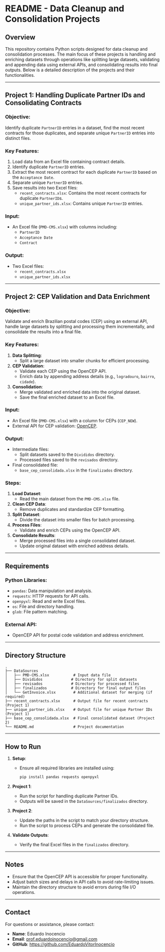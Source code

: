 # README - Data Cleanup and Consolidation Projects

## Overview
This repository contains Python scripts designed for data cleanup and consolidation processes. The main focus of these projects is handling and enriching datasets through operations like splitting large datasets, validating and appending data using external APIs, and consolidating results into final outputs. Below is a detailed description of the projects and their functionalities.

---

## Project 1: **Handling Duplicate Partner IDs and Consolidating Contracts**

### Objective:
Identify duplicate `PartnerID` entries in a dataset, find the most recent contracts for those duplicates, and separate unique `PartnerID` entries into distinct files.

### Key Features:
1. Load data from an Excel file containing contract details.
2. Identify duplicate `PartnerID` entries.
3. Extract the most recent contract for each duplicate `PartnerID` based on the `Acceptance Date`.
4. Separate unique `PartnerID` entries.
5. Save results into two Excel files:
   - `recent_contracts.xlsx`: Contains the most recent contracts for duplicate `PartnerID`s.
   - `unique_partner_ids.xlsx`: Contains unique `PartnerID` entries.

### Input:
- An Excel file (`PMD-CMS.xlsx`) with columns including:
  - `PartnerID`
  - `Acceptance Date`
  - `Contract`

### Output:
- Two Excel files:
  - `recent_contracts.xlsx`
  - `unique_partner_ids.xlsx`

---

## Project 2: **CEP Validation and Data Enrichment**

### Objective:
Validate and enrich Brazilian postal codes (CEP) using an external API, handle large datasets by splitting and processing them incrementally, and consolidate the results into a final file.

### Key Features:
1. **Data Splitting**:
   - Split a large dataset into smaller chunks for efficient processing.
2. **CEP Validation**:
   - Validate each CEP using the OpenCEP API.
   - Enrich data by appending address details (e.g., `logradouro`, `bairro`, `cidade`).
3. **Consolidation**:
   - Merge validated and enriched data into the original dataset.
   - Save the final enriched dataset to an Excel file.

### Input:
- An Excel file (`PMD-CMS.xlsx`) with a column for CEPs (`CEP_NEW`).
- External API for CEP validation: [OpenCEP](https://opencep.com/).

### Output:
- Intermediate files:
  - Split datasets saved to the `Divididos` directory.
  - Processed files saved to the `revisados` directory.
- Final consolidated file:
  - `base_cep_consolidada.xlsx` in the `finalizados` directory.

### Steps:
1. **Load Dataset**:
   - Read the main dataset from the `PMD-CMS.xlsx` file.
2. **Clean CEP Data**:
   - Remove duplicates and standardize CEP formatting.
3. **Split Dataset**:
   - Divide the dataset into smaller files for batch processing.
4. **Process Files**:
   - Validate and enrich CEPs using the OpenCEP API.
5. **Consolidate Results**:
   - Merge processed files into a single consolidated dataset.
   - Update original dataset with enriched address details.

---

## Requirements

### Python Libraries:
- `pandas`: Data manipulation and analysis.
- `requests`: HTTP requests for API calls.
- `openpyxl`: Read and write Excel files.
- `os`: File and directory handling.
- `glob`: File pattern matching.

### External API:
- OpenCEP API for postal code validation and address enrichment.

---

## Directory Structure
```plaintext
.
├── DataSources
│   ├── PMD-CMS.xlsx           # Input data file
│   ├── Divididos             # Directory for split datasets
│   ├── revisados             # Directory for processed files
│   ├── finalizados           # Directory for final output files
│   └── GetInvoice.xlsx        # Additional dataset for merging (if required)
├── recent_contracts.xlsx      # Output file for recent contracts (Project 1)
├── unique_partner_ids.xlsx    # Output file for unique Partner IDs (Project 1)
├── base_cep_consolidada.xlsx  # Final consolidated dataset (Project 2)
└── README.md                  # Project documentation
```

---

## How to Run

1. **Setup**:
   - Ensure all required libraries are installed using:
     ```bash
     pip install pandas requests openpyxl
     ```

2. **Project 1**:
   - Run the script for handling duplicate Partner IDs.
   - Outputs will be saved in the `DataSources/finalizados` directory.

3. **Project 2**:
   - Update the paths in the script to match your directory structure.
   - Run the script to process CEPs and generate the consolidated file.

4. **Validate Outputs**:
   - Verify the final Excel files in the `finalizados` directory.

---

## Notes

- Ensure that the OpenCEP API is accessible for proper functionality.
- Adjust batch sizes and delays in API calls to avoid rate-limiting issues.
- Maintain the directory structure to avoid errors during file I/O operations.

---

## Contact
For questions or assistance, please contact:
- **Name**: Eduardo Inocencio
- **Email**: prof.eduardoinocencio@gmail.com
- **GitHub**: https://github.com/EduardoVitorInocencio
  

